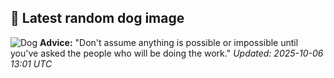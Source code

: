 ## 🐶 Latest random dog image
![Dog](https://images.dog.ceo/breeds/spitz-japanese/tofu.jpg)
**Advice:** "Don't assume anything is possible or impossible until you've asked the people who will be doing the work."
*Updated: 2025-10-06 13:01 UTC*
